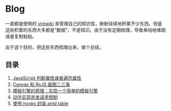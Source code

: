 # Blog

一直都是使用的 [vimwiki](https://github.com/vimwiki/vimwiki) 来管理自己的知识库，断断续续地积累不少东西。但是这些积累的东西大多都是“数据”，不是知识。由于没有定期梳理，导致单纯地堆砌或者复制粘贴。

出于这个目的，把这些东西梳理出来，做个总结。

## 目录

1. [JavaScript 判断属性或者遍历属性](https://github.com/22earth/blog/issues/1)
2. [Canvas 和 RxJS 画图二三事](https://github.com/22earth/blog/issues/2)
3. [模板引擎的原理：实现一个简单的模板引擎](https://github.com/22earth/blog/issues/3)
4. [动手实现并发请求控制](https://github.com/22earth/blog/issues/4)
5. [使用 hooks 封装 antd table](https://github.com/22earth/blog/issues/5)
